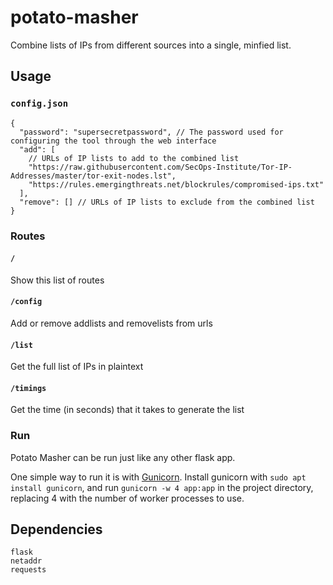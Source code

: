 # potato-masher

Combine lists of IPs from different sources into a single, minfied list.

## Usage

### `config.json`

```jsonc
{
  "password": "supersecretpassword", // The password used for configuring the tool through the web interface
  "add": [
    // URLs of IP lists to add to the combined list
    "https://raw.githubusercontent.com/SecOps-Institute/Tor-IP-Addresses/master/tor-exit-nodes.lst",
    "https://rules.emergingthreats.net/blockrules/compromised-ips.txt"
  ],
  "remove": [] // URLs of IP lists to exclude from the combined list
}
```

### Routes

#### `/`

Show this list of routes

#### `/config`

Add or remove addlists and removelists from urls

#### `/list`

Get the full list of IPs in plaintext

#### `/timings`

Get the time (in seconds) that it takes to generate the list

### Run

Potato Masher can be run just like any other flask app.

One simple way to run it is with [Gunicorn](https://gunicorn.org). Install gunicorn with `sudo apt install gunicorn`, and run `gunicorn -w 4 app:app` in the project directory, replacing 4 with the number of worker processes to use.

## Dependencies

```
flask
netaddr
requests
```

